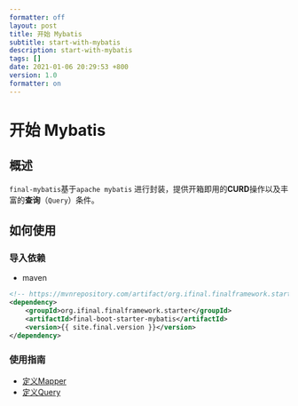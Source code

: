 ```yaml
---
formatter: off
layout: post
title: 开始 Mybatis 
subtitle: start-with-mybatis 
description: start-with-mybatis 
tags: [] 
date: 2021-01-06 20:29:53 +800 
version: 1.0
formatter: on
---
```


# 开始 Mybatis

## 概述

`final-mybatis`基于`apache mybatis` 进行封装，提供开箱即用的**CURD**操作以及丰富的**查询**（`Query`）条件。

## 如何使用

### 导入依赖

* maven

```xml
<!-- https://mvnrepository.com/artifact/org.ifinal.finalframework.starter/final-boot-starter-mybatis -->
<dependency>
    <groupId>org.ifinal.finalframework.starter</groupId>
    <artifactId>final-boot-starter-mybatis</artifactId>
    <version>{{ site.final.version }}</version>
</dependency>
```

### 使用指南

* [定义Mapper](use-mapper.md)
* [定义Query](use-query.md)

